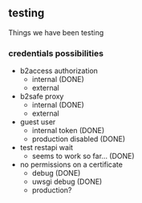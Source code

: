 
## testing

Things we have been testing

### credentials possibilities

- b2access authorization
    + internal (DONE)
    + external
- b2safe proxy
    + internal (DONE)
    + external
- guest user
    + internal token (DONE)
    + production disabled (DONE)
- test restapi wait
    + seems to work so far... (DONE)
- no permissions on a certificate
    + debug (DONE)
    + uwsgi debug (DONE)
    + production?

